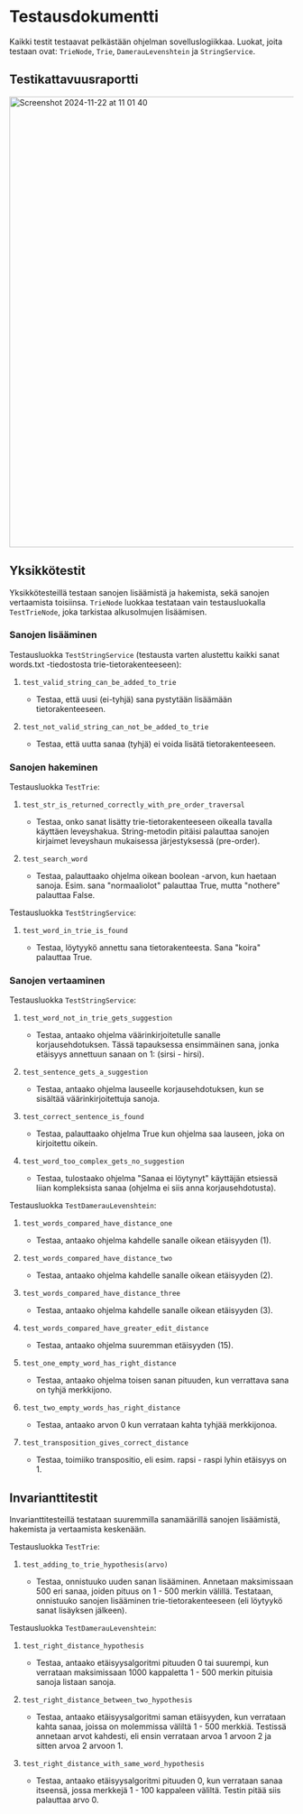 # Testausdokumentti

Kaikki testit testaavat pelkästään ohjelman sovelluslogiikkaa. Luokat, joita testaan ovat: `TrieNode`, `Trie`, `DamerauLevenshtein` ja `StringService`.

## Testikattavuusraportti

<img width="799" alt="Screenshot 2024-11-22 at 11 01 40" src="https://github.com/user-attachments/assets/f2b6bc87-3f23-433e-b729-e8ba1eb9b8f0">

## Yksikkötestit

Yksikkötesteillä testaan sanojen lisäämistä ja hakemista, sekä sanojen vertaamista toisiinsa. `TrieNode` luokkaa testataan vain testausluokalla `TestTrieNode`, joka tarkistaa alkusolmujen lisäämisen.

### Sanojen lisääminen

Testausluokka `TestStringService` (testausta varten alustettu kaikki sanat words.txt -tiedostosta trie-tietorakenteeseen):

1. `test_valid_string_can_be_added_to_trie`

   - Testaa, että uusi (ei-tyhjä) sana pystytään lisäämään tietorakenteeseen.

2. `test_not_valid_string_can_not_be_added_to_trie`

   - Testaa, että uutta sanaa (tyhjä) ei voida lisätä tietorakenteeseen.

### Sanojen hakeminen

Testausluokka `TestTrie`:

1. `test_str_is_returned_correctly_with_pre_order_traversal`

   - Testaa, onko sanat lisätty trie-tietorakenteeseen oikealla tavalla käyttäen leveyshakua. String-metodin pitäisi palauttaa sanojen kirjaimet leveyshaun mukaisessa järjestyksessä (pre-order).

2. `test_search_word`

   - Testaa, palauttaako ohjelma oikean boolean -arvon, kun haetaan sanoja. Esim. sana "normaaliolot" palauttaa True, mutta "nothere" palauttaa False.

Testausluokka `TestStringService`:

1. `test_word_in_trie_is_found`

   - Testaa, löytyykö annettu sana tietorakenteesta. Sana "koira" palauttaa True.

### Sanojen vertaaminen

Testausluokka `TestStringService`:

1. `test_word_not_in_trie_gets_suggestion`

   - Testaa, antaako ohjelma väärinkirjoitetulle sanalle korjausehdotuksen. Tässä tapauksessa ensimmäinen sana, jonka etäisyys annettuun sanaan on 1: (sirsi - hirsi).

2. `test_sentence_gets_a_suggestion`

   - Testaa, antaako ohjelma lauseelle korjausehdotuksen, kun se sisältää väärinkirjoitettuja sanoja.

3. `test_correct_sentence_is_found`

   - Testaa, palauttaako ohjelma True kun ohjelma saa lauseen, joka on kirjoitettu oikein.

4. `test_word_too_complex_gets_no_suggestion`

   - Testaa, tulostaako ohjelma "Sanaa ei löytynyt" käyttäjän etsiessä liian kompleksista sanaa (ohjelma ei siis anna korjausehdotusta).

Testausluokka `TestDamerauLevenshtein`:

1. `test_words_compared_have_distance_one`

   - Testaa, antaako ohjelma kahdelle sanalle oikean etäisyyden (1).

2. `test_words_compared_have_distance_two`

   - Testaa, antaako ohjelma kahdelle sanalle oikean etäisyyden (2).

3. `test_words_compared_have_distance_three`

   - Testaa, antaako ohjelma kahdelle sanalle oikean etäisyyden (3).

4. `test_words_compared_have_greater_edit_distance`

   - Testaa, antaako ohjelma suuremman etäisyyden (15).

5. `test_one_empty_word_has_right_distance`

   - Testaa, antaako ohjelma toisen sanan pituuden, kun verrattava sana on tyhjä merkkijono.

6. `test_two_empty_words_has_right_distance`

   - Testaa, antaako arvon 0 kun verrataan kahta tyhjää merkkijonoa.

7. `test_transposition_gives_correct_distance`

   - Testaa, toimiiko transpositio, eli esim. rapsi - raspi lyhin etäisyys on 1.

## Invarianttitestit

Invarianttitesteillä testataan suuremmilla sanamäärillä sanojen lisäämistä, hakemista ja vertaamista keskenään.

Testausluokka `TestTrie`:

1. `test_adding_to_trie_hypothesis(arvo)`

   - Testaa, onnistuuko uuden sanan lisääminen. Annetaan maksimissaan 500 eri sanaa, joiden pituus on 1 - 500 merkin välillä. Testataan, onnistuuko sanojen lisääminen trie-tietorakenteeseen (eli löytyykö sanat lisäyksen jälkeen).

Testausluokka `TestDamerauLevenshtein`:

1. `test_right_distance_hypothesis`

   - Testaa, antaako etäisyysalgoritmi pituuden 0 tai suurempi, kun verrataan maksimissaan 1000 kappaletta 1 - 500 merkin pituisia sanoja listaan sanoja.

1. `test_right_distance_between_two_hypothesis`

   - Testaa, antaako etäisyysalgoritmi saman etäisyyden, kun verrataan kahta sanaa, joissa on molemmissa väliltä 1 - 500 merkkiä. Testissä annetaan arvot kahdesti, eli ensin verrataan arvoa 1 arvoon 2 ja sitten arvoa 2 arvoon 1.

1. `test_right_distance_with_same_word_hypothesis`

   - Testaa, antaako etäisyysalgoritmi pituuden 0, kun verrataan sanaa itseensä, jossa merkkejä 1 - 100 kappaleen väliltä. Testin pitää siis palauttaa arvo 0.
